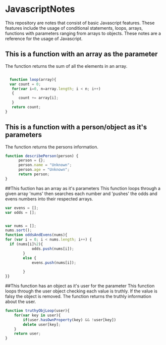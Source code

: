 # JavascriptNotes
This repository are notes that consist of basic Javascript features. These features include the usage of conditional statements, loops, arrays, functions with parameters ranging from arrays to objects. These notes are a reference for the usage of Javascript. 


## This is a function with an array as the parameter
The function returns the sum of all the elements in an array. 

```javascript

  function loop(array){
  var count = 0;
   for(var i=0, n=array.length; i < n; i++) 
   { 
      count += array[i]; 
   }
   return count;
}


``` 

## This is a function with a person/object as it's parameters
The function returns the persons information. 

```javascript
function describePerson(person) {
      person = {};
      person.name = "Unknown";
      person.age = "Unknown";
      return person;
}

```


##This fuction has an array as it's parameters
This function loops through a given array 'nums' then searches each number and 'pushes' the odds and evens numbers into their respected arrays.

```javascript
var evens = [];
var odds = [];


var nums = [];
nums.sort();
function oddsAndEvens(nums){
for (var i = 0; i < nums.length; i++) {
  if (nums[i]%2){ 
            odds.push(nums[i]); 
        }
        else {
            evens.push(nums[i]); 
            
        }
}}

```

##This function has an object as it's user for the parameter
This function loops through the user object checking each value is truthly. If the value is falsy the object is removed. The function returns the truthly information about the user. 

```javascript
function truthyObjLoop(user){
    for(var key in user){
        if(user.hasOwnProperty(key) && !user[key]) 
        delete user[key];
    }
    return user;
}
```
